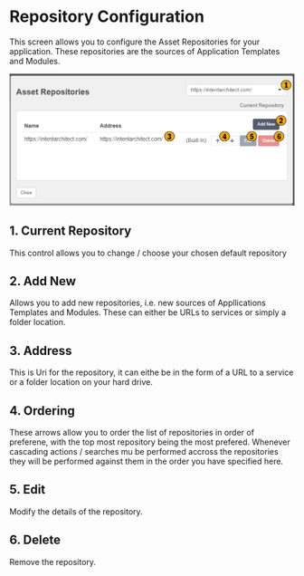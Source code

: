 # Repository Configuration

This screen allows you to configure the Asset Repositories for your application. These repositories are the sources of Application Templates and Modules.

![Image of the Respository Configuration Screen](../../images/UserManual/RepositoryConfiguration.png)

## 1. Current Repository
This control allows you to change / choose your chosen default repository 

## 2. Add New
Allows you to add new repositories, i.e. new sources of Appllications Templates and Modules. These can either be URLs to services or simply a folder location.

## 3. Address
This is Uri for the repository, it can eithe be in the form of a URL to a service or a folder location on your hard drive.

## 4. Ordering
These arrows allow you to order the list of repositories in order of preferene, with the top most repository being the most prefered. Whenever cascading actions / searches mu be performed accross the repositories they will be performed against them in the order you have specified here.

## 5. Edit
Modify the details of the repository.

## 6. Delete
Remove the repository.